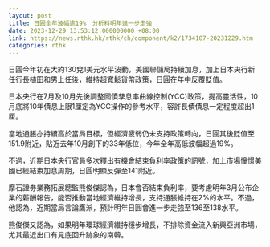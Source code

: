```yaml
---
layout: post
title: 日圓全年波幅逾19%　分析料明年進一步走強
date: 2023-12-29 13:53:12.000000000 +08:00
link: https://news.rthk.hk/rthk/ch/component/k2/1734187-20231229.htm
categories: rthk
---
```


日圓今年初在大約130兌1美元水平波動，美國聯儲局持續加息，加上日本央行新任行長植田和男上任後，維持超寬鬆貨幣政策，日圓在年中反覆貶值。

日本央行在7月及10月先後調整國債孳息率曲線控制(YCC)政策，提高靈活性，10月底將10年債息上限1厘定為YCC操作的參考水平，容許長債債息一定程度超出1厘。

當地通脹亦持續高於當局目標，但經濟疲弱仍未支持政策轉向，日圓其後貶值至151.9附近，貼近去年10月創下的33年低位，今年全年高低波幅超過19%。

不過，近期日本央行官員多次釋出有機會結束負利率政策的訊號，加上市場憧憬美國已經結束加息周期，日圓明顯反彈至141附近。

摩石證券業務拓展總監熊俊傑認為，日本會否結束負利率，要考慮明年3月公布企業的薪酬報告，能否推動當地經濟維持增長，支持通脹維持在2%的水平。不過，他認為，近期當局言論鷹派，預計明年日圓會進一步走強至136至138水平。

熊俊傑又認為，如果明年環球經濟維持穩步增長，不排除資金流入新興亞洲市場，尤其最近出口有見底回升跡象的南韓。
